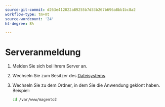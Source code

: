 ```yaml
---
source-git-commit: d263e412022a89255b7d33b267b696a8bb1bc8a2
workflow-type: tm+mt
source-wordcount: '24'
ht-degree: 8%

---
```

# Serveranmeldung

1. Melden Sie sich bei Ihrem Server an.
1. Wechseln Sie zum Besitzer des [Dateisystems](../installation/prerequisites/file-system/overview.md).
1. Wechseln Sie zu dem Ordner, in dem Sie die Anwendung geklont haben. Beispiel:

   ```bash
   cd /var/www/magento2
   ```
